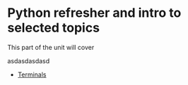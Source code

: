 # Python refresher and intro to selected topics

This part of the unit will cover

asdasdasdasd

* [Terminals](terminals/)

